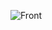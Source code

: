 ![Front](https://github.com/mamarek123/SportTrackSpringBackend/assets/122742634/1feb426c-021b-4d10-82f5-63f26cc9db6a)
